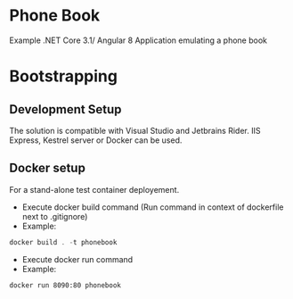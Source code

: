 # Phone Book

Example .NET Core 3.1/ Angular 8 Application emulating a phone book

# Bootstrapping
## Development Setup
The solution is compatible with Visual Studio and Jetbrains Rider. IIS Express, Kestrel server or Docker can be used.

## Docker setup
For a stand-alone test container deployement.
- Execute docker build command (Run command in context of dockerfile next to .gitignore)
- Example:
```powershell
docker build . -t phonebook
```
- Execute docker run command
- Example:
```
docker run 8090:80 phonebook
```
